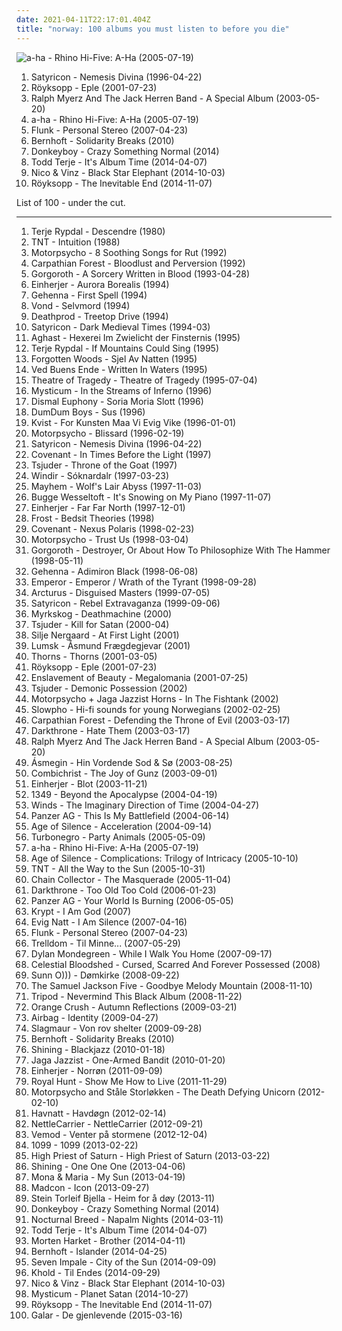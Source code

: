```yaml
---
date: 2021-04-11T22:17:01.404Z
title: "norway: 100 albums you must listen to before you die"
---
```

![a-ha - Rhino Hi-Five: A-Ha (2005-07-19)](http://coverartarchive.org/release/4c86af92-4f02-4223-bfae-85d613acd078/8650256385-500.jpg "a-ha - Rhino Hi-Five: A-Ha (2005-07-19)")
<ol class="albums">
<li data-cover="https://img.discogs.com/FA0sKAo13tvmM2Ajs_G6hBeWgs0=/fit-in/400x400/filters:strip_icc():format(jpeg):mode_rgb():quality(90)/discogs-images/R-4225709-1359058284-9040.jpeg.jpg" data-tags="black metal" role="button">Satyricon - Nemesis Divina (1996-04-22)</li>
<li data-cover="https://img.discogs.com/JtVUJDOBcXFclcbx8CM2mp5cFb8=/fit-in/600x600/filters:strip_icc():format(jpeg):mode_rgb():quality(90)/discogs-images/R-125549-1248439157.jpeg.jpg" data-tags="electronica, royksopp eple" role="button">Röyksopp - Eple (2001-07-23)</li>
<li data-cover="http://coverartarchive.org/release/022b3015-30f8-4145-8cae-edad117dca8e/9294207380-500.jpg" data-tags="electronic, lounge" role="button">Ralph Myerz And The Jack Herren Band - A Special Album (2003-05-20)</li>
<li data-cover="http://coverartarchive.org/release/4c86af92-4f02-4223-bfae-85d613acd078/8650256385-500.jpg" data-tags="norwegian, scandinavian, norway, noord-europa, noors, noorwegen" role="button">a-ha - Rhino Hi-Five: A-Ha (2005-07-19)</li>
<li data-cover="http://coverartarchive.org/release/bcc7d391-9e77-437a-b207-afa30629da3a/2501588189-500.jpg" data-tags="trip-hop, downtempo" role="button">Flunk - Personal Stereo (2007-04-23)</li>
<li data-cover="https://img.discogs.com/bblHPn1Sxim88iNjLg24F_3dAwc=/fit-in/600x613/filters:strip_icc():format(jpeg):mode_rgb():quality(90)/discogs-images/R-11414564-1518363853-2633.jpeg.jpg" data-tags="norway, jarle bernhoft" role="button">Bernhoft - Solidarity Breaks (2010)</li>
<li data-cover="http://coverartarchive.org/release/9028aa2d-5482-4e82-bc8a-ff0cb1178842/8871578703-500.jpg" data-tags="pop, norwegian, norway, norge" role="button">Donkeyboy - Crazy Something Normal (2014)</li>
<li data-cover="http://coverartarchive.org/release/3dff8396-82b1-4a35-93a9-77ad34a994a9/17214960042-500.jpg" data-tags="electronic" role="button">Todd Terje - It's Album Time (2014-04-07)</li>
<li data-cover="http://coverartarchive.org/release/90c40569-5bc4-4577-8609-2934f5eb1b9d/11602582677-500.jpg" data-tags="hip-hop, pop, norwegian, r&b, norway, norge" role="button">Nico & Vinz - Black Star Elephant (2014-10-03)</li>
<li data-cover="http://coverartarchive.org/release/7704bdf5-5fcd-4f80-a759-30fba880bfe6/8762633349-500.jpg" data-tags="electronic, downtempo" role="button">Röyksopp - The Inevitable End (2014-11-07)</li>
</ol>
List of 100 - under the cut.
<!-- more -->

_________________

<ol class="albums">
<li data-cover="https://img.discogs.com/bmm7Qgx3MI_sAU9w3bNtM6uzCHQ=/fit-in/600x593/filters:strip_icc():format(jpeg):mode_rgb():quality(90)/discogs-images/R-2473266-1489840881-1414.jpeg.jpg" data-tags="ecm" role="button">
Terje Rypdal - Descendre (1980)
</li>
<li data-cover="https://img.discogs.com/0WCyYa4dzPT82wd76gz4k4_s8kU=/fit-in/600x450/filters:strip_icc():format(jpeg):mode_rgb():quality(90)/discogs-images/R-7100340-1444877304-1282.jpeg.jpg" data-tags="hard rock" role="button">
TNT - Intuition (1988)
</li>
<li data-cover="http://coverartarchive.org/release/9f34cba1-870b-4fa2-9942-90b35c4f5cc5/15893444939-500.jpg" data-tags="metal, grunge, alternative rock, indie rock, alternative metal, norway, motorpsycho, heavy psychedelia" role="button">
Motorpsycho - 8 Soothing Songs for Rut (1992)
</li>
<li data-cover="https://img.discogs.com/GYYhYbaJgY55-3k7C7rWe33t35s=/fit-in/522x520/filters:strip_icc():format(jpeg):mode_rgb():quality(90)/discogs-images/R-6643240-1465769534-4661.jpeg.jpg" data-tags="black metal, norwegian, norwegian black metal" role="button">
Carpathian Forest - Bloodlust and Perversion (1992)
</li>
<li data-cover="http://coverartarchive.org/release/be7fe10b-1bf8-4591-86e8-f25e186d8b61/5950177561-500.jpg" data-tags="black metal, raw black metal" role="button">
Gorgoroth - A Sorcery Written in Blood (1993-04-28)
</li>
<li data-cover="https://img.discogs.com/w_c0NZ7bnTja-fQ5Gs4WZjrFNiw=/fit-in/454x454/filters:strip_icc():format(jpeg):mode_rgb():quality(90)/discogs-images/R-4040978-1353262943-8483.jpeg.jpg" data-tags="viking metal" role="button">
Einherjer - Aurora Borealis (1994)
</li>
<li data-cover="https://img.discogs.com/WIIzAuYj14jeuppWO5Fzaquczb8=/fit-in/600x588/filters:strip_icc():format(jpeg):mode_rgb():quality(90)/discogs-images/R-1950700-1327145793.jpeg.jpg" data-tags="black metal" role="button">
Gehenna - First Spell (1994)
</li>
<li data-cover="http://coverartarchive.org/release/cb9cd500-ae55-4c6b-bc97-84cc7119503c/15438055835-500.jpg" data-tags="dark ambient" role="button">
Vond - Selvmord (1994)
</li>
<li data-cover="http://coverartarchive.org/release/ce224ea2-0d5d-4f2e-8b44-85395b0a4a14/15829122100-500.jpg" data-tags="1994, norway, rune grammofon, deathprod, helge sten, nancykitten all-time favourite albums" role="button">
Deathprod - Treetop Drive (1994)
</li>
<li data-cover="https://img.discogs.com/hhmmhKiC1C_0oBVBQwcM7ivE_sI=/fit-in/600x424/filters:strip_icc():format(jpeg):mode_rgb():quality(90)/discogs-images/R-13828919-1562050533-9900.jpeg.jpg" data-tags="black metal" role="button">
Satyricon - Dark Medieval Times (1994-03)
</li>
<li data-cover="http://coverartarchive.org/release/6c5f2c9e-193f-4dcb-921f-3fd9ff2ca52f/1828333669-500.jpg" data-tags="dark ambient" role="button">
Aghast - Hexerei Im Zwielicht der Finsternis (1995)
</li>
<li data-cover="http://coverartarchive.org/release/fb581132-a5ca-4ff1-bac4-cbc2df5dcb6a/28114159888-500.jpg" data-tags="jazz, ecm, jazz guitar" role="button">
Terje Rypdal - If Mountains Could Sing (1995)
</li>
<li data-cover="https://img.discogs.com/zyLdUc7gm5THqsmKKsc2uCYUjuc=/fit-in/200x300/filters:strip_icc():format(jpeg):mode_rgb():quality(90)/discogs-images/R-737385-1153585016.jpeg.jpg" data-tags="black metal" role="button">
Forgotten Woods - Sjel Av Natten (1995)
</li>
<li data-cover="http://coverartarchive.org/release/9cef27a5-992b-4297-ade4-a107b2c2c2bd/15269986537-500.jpg" data-tags="black metal, progressive metal" role="button">
Ved Buens Ende - Written In Waters (1995)
</li>
<li data-cover="https://img.discogs.com/VXRlIE-4v9V2zhB4C7HHzmHCBWE=/fit-in/600x600/filters:strip_icc():format(jpeg):mode_rgb():quality(90)/discogs-images/R-6864427-1428258355-7628.jpeg.jpg" data-tags="doom metal, gothic metal" role="button">
Theatre of Tragedy - Theatre of Tragedy (1995-07-04)
</li>
<li data-cover="https://img.discogs.com/dc3EQAJA86oDF6P-KdeLG9XLB3k=/fit-in/600x820/filters:strip_icc():format(jpeg):mode_rgb():quality(90)/discogs-images/R-12391282-1551289137-5256.jpeg.jpg" data-tags="industrial black metal" role="button">
Mysticum - In the Streams of Inferno (1996)
</li>
<li data-cover="http://coverartarchive.org/release/1a41ad24-0ad5-46dc-84a9-5a3a57979ab1/19400322000-500.jpg" data-tags="black metal" role="button">
Dismal Euphony - Soria Moria Slott (1996)
</li>
<li data-cover="http://coverartarchive.org/release/4fc8cf19-6070-41b2-809e-76fb2ed02b69/11858401873-500.jpg" data-tags="1996, rock, norway" role="button">
DumDum Boys - Sus (1996)
</li>
<li data-cover="http://coverartarchive.org/release/cb4f0856-9a19-4bd3-805a-585873013c16/2694369151-500.jpg" data-tags="black metal" role="button">
Kvist - For Kunsten Maa Vi Evig Vike (1996-01-01)
</li>
<li data-cover="http://coverartarchive.org/release/dbea591a-a8af-4056-a341-8481e4957735/6080035237-500.jpg" data-tags="alternative rock" role="button">
Motorpsycho - Blissard (1996-02-19)
</li>
<li data-cover="https://img.discogs.com/FA0sKAo13tvmM2Ajs_G6hBeWgs0=/fit-in/400x400/filters:strip_icc():format(jpeg):mode_rgb():quality(90)/discogs-images/R-4225709-1359058284-9040.jpeg.jpg" data-tags="black metal" role="button">
Satyricon - Nemesis Divina (1996-04-22)
</li>
<li data-cover="http://coverartarchive.org/release/44623667-5f57-4ce2-a453-6c2cf0c954a8/4428564407-500.jpg" data-tags="black metal, metal, symphonic black metal, norwegian black metal" role="button">
Covenant - In Times Before the Light (1997)
</li>
<li data-cover="http://coverartarchive.org/release/7f98b201-c3e7-4527-977f-27d4c39dc230/22155529213-500.jpg" data-tags="black metal, norway, norwegian black metal, raw black metal, kill for the goat" role="button">
Tsjuder - Throne of the Goat (1997)
</li>
<li data-cover="http://coverartarchive.org/release/55c1eacb-cacf-4d34-a7c1-fc9a352ad96d/5429257044-500.jpg" data-tags="black metal, viking metal" role="button">
Windir - Sóknardalr (1997-03-23)
</li>
<li data-cover="https://img.discogs.com/oyzBFCa3zTwd-b0kZ41-3ziobGE=/fit-in/600x622/filters:strip_icc():format(jpeg):mode_rgb():quality(90)/discogs-images/R-378617-1288374695.jpeg.jpg" data-tags="black metal" role="button">
Mayhem - Wolf's Lair Abyss (1997-11-03)
</li>
<li data-cover="https://img.discogs.com/J_hHRDLI6BwkMV0vaue5wvbiYaI=/fit-in/600x539/filters:strip_icc():format(jpeg):mode_rgb():quality(90)/discogs-images/R-877641-1567412425-7345.jpeg.jpg" data-tags="piano, jazz, christmas" role="button">
Bugge Wesseltoft - It's Snowing on My Piano (1997-11-07)
</li>
<li data-cover="https://img.discogs.com/ZuYu1t3LAkc833eMw8IHrKJbSWc=/fit-in/600x589/filters:strip_icc():format(jpeg):mode_rgb():quality(90)/discogs-images/R-2169250-1267742405.jpeg.jpg" data-tags="viking metal" role="button">
Einherjer - Far Far North (1997-12-01)
</li>
<li data-cover="http://coverartarchive.org/release/261dff04-43f1-4e38-8a99-2f6db83e5b29/20853589551-500.jpg" data-tags="ambient, female vocalists, synth pop, norway, american records, aggie peterson, per martinsen, norwegian frost, bedsit theories" role="button">
Frost - Bedsit Theories (1998)
</li>
<li data-cover="https://img.discogs.com/nUR4X-kKuMT9XopvxeYUPD-MsUU=/fit-in/600x600/filters:strip_icc():format(jpeg):mode_rgb():quality(90)/discogs-images/R-11604063-1519264478-2485.jpeg.jpg" data-tags="black metal, symphonic black metal, melodic black metal" role="button">
Covenant - Nexus Polaris (1998-02-23)
</li>
<li data-cover="https://img.discogs.com/utI13umVyM_J7eKD5zQN1v_lG0M=/fit-in/600x595/filters:strip_icc():format(jpeg):mode_rgb():quality(90)/discogs-images/R-16991328-1610998363-5637.mpo.jpg" data-tags="alternative rock, hard rock, psychedelic rock" role="button">
Motorpsycho - Trust Us (1998-03-04)
</li>
<li data-cover="https://img.discogs.com/wNFWzjc_Mf4wXv6xRng58QjkgKo=/fit-in/600x598/filters:strip_icc():format(jpeg):mode_rgb():quality(90)/discogs-images/R-1193665-1199781559.jpeg.jpg" data-tags="black metal" role="button">
Gorgoroth - Destroyer, Or About How To Philosophize With The Hammer (1998-05-11)
</li>
<li data-cover="https://via.placeholder.com/450" data-tags="black metal" role="button">
Gehenna - Adimiron Black (1998-06-08)
</li>
<li data-cover="https://img.discogs.com/Nnpzs1vfIx83Hf7bz1QAPCULnA8=/fit-in/600x600/filters:strip_icc():format(jpeg):mode_rgb():quality(90)/discogs-images/R-398523-1167870757.jpeg.jpg" data-tags="black metal" role="button">
Emperor - Emperor / Wrath of the Tyrant (1998-09-28)
</li>
<li data-cover="https://img.discogs.com/aGZ7S8SYD9g89lxeuj5dyoqy2ME=/fit-in/375x328/filters:strip_icc():format(jpeg):mode_rgb():quality(90)/discogs-images/R-502276-1126078536.jpeg.jpg" data-tags="black metal, garm" role="button">
Arcturus - Disguised Masters (1999-07-05)
</li>
<li data-cover="https://via.placeholder.com/450" data-tags="black metal" role="button">
Satyricon - Rebel Extravaganza (1999-09-06)
</li>
<li data-cover="http://coverartarchive.org/release/acd76711-6036-40c8-86c0-299a4427c41f/14047938617-500.jpg" data-tags="death metal, black metal" role="button">
Myrkskog - Deathmachine (2000)
</li>
<li data-cover="https://img.discogs.com/p1_YXoPwU0K-OS0LqGVzUWNiuc8=/fit-in/300x300/filters:strip_icc():format(jpeg):mode_rgb():quality(90)/discogs-images/R-8177595-1463222916-2006.jpeg.jpg" data-tags="black metal" role="button">
Tsjuder - Kill for Satan (2000-04)
</li>
<li data-cover="http://coverartarchive.org/release/419228fc-d6a4-4b24-b6bb-9315d0727abd/6436913950-500.jpg" data-tags="female vocalists, female jazz vocalists, jazz" role="button">
Silje Nergaard - At First Light (2001)
</li>
<li data-cover="http://coverartarchive.org/release/a73fddf6-043e-401b-b6c2-fba20421a2d1/2221511485-500.jpg" data-tags="folk metal" role="button">
Lumsk - Åsmund Frægdegjevar (2001)
</li>
<li data-cover="http://coverartarchive.org/release/8b3310df-e9ca-4ce9-ab5a-2090d7ba2aaf/19879101265-500.jpg" data-tags="black metal" role="button">
Thorns - Thorns (2001-03-05)
</li>
<li data-cover="https://img.discogs.com/JtVUJDOBcXFclcbx8CM2mp5cFb8=/fit-in/600x600/filters:strip_icc():format(jpeg):mode_rgb():quality(90)/discogs-images/R-125549-1248439157.jpeg.jpg" data-tags="electronica, royksopp eple" role="button">
Röyksopp - Eple (2001-07-23)
</li>
<li data-cover="https://img.discogs.com/TP6Xo7NSTtXTpKxlCrCvhq66SO0=/fit-in/250x225/filters:strip_icc():format(jpeg):mode_rgb():quality(90)/discogs-images/R-2200072-1368091446-5709.jpeg.jpg" data-tags="symphonic black metal" role="button">
Enslavement of Beauty - Megalomania (2001-07-25)
</li>
<li data-cover="http://coverartarchive.org/release/2ef6c1bc-ad49-4090-bc03-de89ce20b633/2651046663-500.jpg" data-tags="black metal" role="button">
Tsjuder - Demonic Possession (2002)
</li>
<li data-cover="http://coverartarchive.org/release/9412b4a5-6966-4f66-8b79-d0bb213aae5c/14324732068-500.jpg" data-tags="in the fishtank" role="button">
Motorpsycho + Jaga Jazzist Horns - In The Fishtank (2002)
</li>
<li data-cover="https://img.discogs.com/475PQMlWFK_3dxm0DdZ6BpAhLeM=/fit-in/300x300/filters:strip_icc():format(jpeg):mode_rgb():quality(90)/discogs-images/R-139655-1103980447.jpg.jpg" data-tags="trip-hop, electronica" role="button">
Slowpho - Hi-fi sounds for young Norwegians (2002-02-25)
</li>
<li data-cover="http://coverartarchive.org/release/7660b39d-04a6-421f-8b32-e32e1f85d4ed/14774566853-500.jpg" data-tags="black metal" role="button">
Carpathian Forest - Defending the Throne of Evil (2003-03-17)
</li>
<li data-cover="https://img.discogs.com/r-KHtFOulgx04qOf1tffFeHxZRc=/fit-in/600x599/filters:strip_icc():format(jpeg):mode_rgb():quality(90)/discogs-images/R-1802872-1534269756-1836.jpeg.jpg" data-tags="black metal" role="button">
Darkthrone - Hate Them (2003-03-17)
</li>
<li data-cover="http://coverartarchive.org/release/022b3015-30f8-4145-8cae-edad117dca8e/9294207380-500.jpg" data-tags="electronic, lounge" role="button">
Ralph Myerz And The Jack Herren Band - A Special Album (2003-05-20)
</li>
<li data-cover="http://coverartarchive.org/release/aaff63ec-4dd7-40ff-b945-fee676886a02/27879249894-500.jpg" data-tags="folk metal, viking metal" role="button">
Ásmegin - Hin Vordende Sod & Sø (2003-08-25)
</li>
<li data-cover="http://coverartarchive.org/release/8a9f88ee-4b69-445a-8eb1-0f83345faf3f/9065922207-500.jpg" data-tags="industrial, aggrotech, powernoise, electro-industrial" role="button">
Combichrist - The Joy of Gunz (2003-09-01)
</li>
<li data-cover="http://coverartarchive.org/release/19128e9e-53ac-46a0-8e7b-22b85ca0bb73/19427551152-500.jpg" data-tags="viking metal" role="button">
Einherjer - Blot (2003-11-21)
</li>
<li data-cover="http://coverartarchive.org/release/9b3e6363-2d1b-4ea0-8bc5-ed849e3a8d75/13320177159-500.jpg" data-tags="black metal" role="button">
1349 - Beyond the Apocalypse (2004-04-19)
</li>
<li data-cover="http://coverartarchive.org/release/145faef9-8755-4812-8b8a-40a7d0c2df3c/20264636417-500.jpg" data-tags="progressive metal" role="button">
Winds - The Imaginary Direction of Time (2004-04-27)
</li>
<li data-cover="http://coverartarchive.org/release/85d7b32d-7b3f-4c61-b51e-bbf61c9267e8/15619141380-500.jpg" data-tags="industrial" role="button">
Panzer AG - This Is My Battlefield (2004-06-14)
</li>
<li data-cover="https://img.discogs.com/XFPiqyF_Qw3m-Te-ug57KyojzlQ=/fit-in/600x600/filters:strip_icc():format(jpeg):mode_rgb():quality(90)/discogs-images/R-847137-1241031913.jpeg.jpg" data-tags="progressive metal" role="button">
Age of Silence - Acceleration (2004-09-14)
</li>
<li data-cover="http://coverartarchive.org/release/123c1973-6bcf-4d65-9af9-77f0e16ec532/3357365837-500.jpg" data-tags="rock, punk rock, death punk, punk, hard rock" role="button">
Turbonegro - Party Animals (2005-05-09)
</li>
<li data-cover="http://coverartarchive.org/release/4c86af92-4f02-4223-bfae-85d613acd078/8650256385-500.jpg" data-tags="norwegian, scandinavian, norway, noord-europa, noors, noorwegen" role="button">
a-ha - Rhino Hi-Five: A-Ha (2005-07-19)
</li>
<li data-cover="https://img.discogs.com/itRr-KSQo1XzQlgxgUKSz1o1d-E=/fit-in/600x584/filters:strip_icc():format(jpeg):mode_rgb():quality(90)/discogs-images/R-847138-1519782032-3822.jpeg.jpg" data-tags="heavy metal, metal, experimental, progressive metal, post-rock, progressive rock, epic, dark, experimental rock, symphonic rock, norwegian, speed metal, avant-garde, thrash metal, progressive, super group, symphonic, symphonic metal, norway, power metal, epic metal, melodic metal, avant-garde metal, supergroup, norwegian metal, post-metal, dark rock, experimental metal, dark metal, progressive power metal, progressive post-metal, avant-garde rock, epic progressive metal, clean vocals, progressive melodic metal, catchy metal, super-group, progressive post-rock, melodic dark metal, avant-garde progressive metal, avant-garde thrash metal, progressive melodic dark metal, avant-garde heavy metal, epic avant-garde metal, epic progressive avant-garde metal" role="button">
Age of Silence - Complications: Trilogy of Intricacy (2005-10-10)
</li>
<li data-cover="http://coverartarchive.org/release/8a0b4e5e-c7fb-4e6b-aa65-ce5f123d6b92/19863096527-500.jpg" data-tags="heavy metal, 80s, hard rock, norway" role="button">
TNT - All the Way to the Sun (2005-10-31)
</li>
<li data-cover="https://img.discogs.com/Sr3sW5acbXTrTLFF6mWgjWEBCVg=/fit-in/298x298/filters:strip_icc():format(jpeg):mode_rgb():quality(90)/discogs-images/R-898838-1170647399.jpeg.jpg" data-tags="heavy metal, metal, alternative, hard rock, norwegian, melodic death metal, alternative metal, death metal, norway, melodic metal, trash metal" role="button">
Chain Collector - The Masquerade (2005-11-04)
</li>
<li data-cover="http://coverartarchive.org/release/156eb8bd-5f21-4e35-b765-557a25d937fa/22057923987-500.jpg" data-tags="black metal" role="button">
Darkthrone - Too Old Too Cold (2006-01-23)
</li>
<li data-cover="https://img.discogs.com/zwZXlR6y12-mZtDmZXxWf6DXIQ8=/fit-in/250x257/filters:strip_icc():format(jpeg):mode_rgb():quality(90)/discogs-images/R-2567699-1290856074.jpeg.jpg" data-tags="industrial" role="button">
Panzer AG - Your World Is Burning (2006-05-05)
</li>
<li data-cover="https://img.discogs.com/F37erfzy9huhq-MftxnrWp4UYl4=/fit-in/600x600/filters:strip_icc():format(jpeg):mode_rgb():quality(90)/discogs-images/R-9653048-1484251936-7322.jpeg.jpg" data-tags="black metal, norwegian, norway" role="button">
Krypt - I Am God (2007)
</li>
<li data-cover="http://coverartarchive.org/release/be1cecc1-0e31-48f3-8eda-6611676bb566/1018049160-500.jpg" data-tags="gothic metal" role="button">
Evig Natt - I Am Silence (2007-04-16)
</li>
<li data-cover="http://coverartarchive.org/release/bcc7d391-9e77-437a-b207-afa30629da3a/2501588189-500.jpg" data-tags="trip-hop, downtempo" role="button">
Flunk - Personal Stereo (2007-04-23)
</li>
<li data-cover="https://img.discogs.com/z8sfi_PJ1MyKDEcLWsUGlRtjgAQ=/fit-in/400x400/filters:strip_icc():format(jpeg):mode_rgb():quality(90)/discogs-images/R-1023643-1185219244.jpeg.jpg" data-tags="black metal, metal" role="button">
Trelldom - Til Minne... (2007-05-29)
</li>
<li data-cover="http://coverartarchive.org/release/ccfbcabf-281c-4a0f-bfcf-98846618a0ce/6112827559-500.jpg" data-tags="indie" role="button">
Dylan Mondegreen - While I Walk You Home (2007-09-17)
</li>
<li data-cover="http://coverartarchive.org/release/726c0064-5c7a-4076-89aa-2fb0252e4175/11585937673-500.jpg" data-tags="norwegian black metal, nidrosian black metal" role="button">
Celestial Bloodshed - Cursed, Scarred And Forever Possessed (2008)
</li>
<li data-cover="http://coverartarchive.org/release/23e49586-fa2e-43ab-8b57-9e56b9221954/16445937734-500.jpg" data-tags="drone, live, drone doom" role="button">
Sunn O))) - Dømkirke (2008-09-22)
</li>
<li data-cover="http://coverartarchive.org/release/761357a1-22b3-4032-8f3a-6f86b3720c38/2325232021-500.jpg" data-tags="post-rock" role="button">
The Samuel Jackson Five - Goodbye Melody Mountain (2008-11-10)
</li>
<li data-cover="https://img.discogs.com/i9iymt8RvHxnq3kk3C2znxE1FUI=/fit-in/600x596/filters:strip_icc():format(jpeg):mode_rgb():quality(90)/discogs-images/R-9794958-1486433888-8343.jpeg.jpg" data-tags="rock, grunge, alternative rock, post-grunge, norway" role="button">
Tripod - Nevermind This Black Album (2008-11-22)
</li>
<li data-cover="http://coverartarchive.org/release/11e5faf1-d391-4ab6-9211-361d343844b6/8280964642-500.jpg" data-tags="downtempo, indietronica, norwegian, atmospheric, mellow, norway, netlabel, creative commons, netaudio, subtle soundfields, ambientronica, progressive ambient, autumn music" role="button">
Orange Crush - Autumn Reflections (2009-03-21)
</li>
<li data-cover="http://coverartarchive.org/release/28a8e78c-1be6-49ae-b190-9ef732c950a1/2538642780-500.jpg" data-tags="progressive rock" role="button">
Airbag - Identity (2009-04-27)
</li>
<li data-cover="http://coverartarchive.org/release/ee514ec5-bb77-4704-a314-67f8be8f6f1c/12274788716-500.jpg" data-tags="metal, industrial black metal" role="button">
Slagmaur - Von rov shelter (2009-09-28)
</li>
<li data-cover="https://img.discogs.com/bblHPn1Sxim88iNjLg24F_3dAwc=/fit-in/600x613/filters:strip_icc():format(jpeg):mode_rgb():quality(90)/discogs-images/R-11414564-1518363853-2633.jpeg.jpg" data-tags="norway, jarle bernhoft" role="button">
Bernhoft - Solidarity Breaks (2010)
</li>
<li data-cover="http://coverartarchive.org/release/09607242-9d17-3800-99f9-dd1933b49121/4023323401-500.jpg" data-tags="experimental, avant-garde metal, jazz metal" role="button">
Shining - Blackjazz (2010-01-18)
</li>
<li data-cover="http://coverartarchive.org/release/f8276d8f-336c-4e9b-9eea-b25f47cfde14/9348674402-500.jpg" data-tags="nu jazz, jazz, ninja tune" role="button">
Jaga Jazzist - One-Armed Bandit (2010-01-20)
</li>
<li data-cover="http://coverartarchive.org/release/969f6a82-feb4-479e-b8f7-df0359341d2c/6320368371-500.jpg" data-tags="viking metal" role="button">
Einherjer - Norrøn (2011-09-09)
</li>
<li data-cover="http://coverartarchive.org/release/d56982d0-e0a3-4c02-9ba7-e1743c236ea5/14485604343-500.jpg" data-tags="progressive metal, power metal" role="button">
Royal Hunt - Show Me How to Live (2011-11-29)
</li>
<li data-cover="https://via.placeholder.com/450" data-tags="jazz" role="button">
Motorpsycho and Ståle Storløkken - The Death Defying Unicorn (2012-02-10)
</li>
<li data-cover="https://img.discogs.com/wfL3iYvB0-qamGXaHOiuBQSRiqQ=/fit-in/600x595/filters:strip_icc():format(jpeg):mode_rgb():quality(90)/discogs-images/R-3449462-1330815605.jpeg.jpg" data-tags="norwegian, neofolk, dark folk, norway" role="button">
Havnatt - Havdøgn (2012-02-14)
</li>
<li data-cover="http://coverartarchive.org/release/8476936f-0137-471f-b5c7-e2b3523f5e15/3825538038-500.jpg" data-tags="black metal, norway, norwegian black metal" role="button">
NettleCarrier - NettleCarrier (2012-09-21)
</li>
<li data-cover="http://coverartarchive.org/release/6b3a50e4-db1f-45eb-9879-485c6a6523f3/3115251344-500.jpg" data-tags="2012, black metal" role="button">
Vemod - Venter på stormene (2012-12-04)
</li>
<li data-cover="http://coverartarchive.org/release/4e2a1d1f-a8f9-40fb-89d4-b09f2ad9e9f8/7049728946-500.jpg" data-tags="instrumental, post-rock, postrock, post rock, norway, trondheim, wake, iron fist, the grand design, death is here, doognad, machine fire ghost, there is no such constellation, while the city sleeps, your future" role="button">
1099 - 1099 (2013-02-22)
</li>
<li data-cover="http://coverartarchive.org/release/731f6fac-d826-45eb-972c-15ac396528f3/3739926833-500.jpg" data-tags="psychedelic, stoner doom metal" role="button">
High Priest of Saturn - High Priest of Saturn (2013-03-22)
</li>
<li data-cover="http://coverartarchive.org/release/d668196f-0053-4faa-a844-4732943e03c9/4171250258-500.jpg" data-tags="avant-garde metal" role="button">
Shining - One One One (2013-04-06)
</li>
<li data-cover="http://coverartarchive.org/release/9599046b-1e95-4206-a420-c527b0127ccd/7523019737-500.jpg" data-tags="electronica, folk, experimental, indie pop, norwegian, dream pop, norway" role="button">
Mona & Maria - My Sun (2013-04-19)
</li>
<li data-cover="http://coverartarchive.org/release/a6a7bbe1-0108-40b9-bc90-409577413b2d/5474849605-500.jpg" data-tags="hip-hop, pop, norwegian, norway, norge" role="button">
Madcon - Icon (2013-09-27)
</li>
<li data-cover="https://img.discogs.com/H_YgLAB5J1y3HyntVFQul4O4K7k=/fit-in/500x500/filters:strip_icc():format(jpeg):mode_rgb():quality(90)/discogs-images/R-5102631-1384676210-7017.jpeg.jpg" data-tags="norwegian, norway, norge" role="button">
Stein Torleif Bjella - Heim for å døy (2013-11)
</li>
<li data-cover="http://coverartarchive.org/release/9028aa2d-5482-4e82-bc8a-ff0cb1178842/8871578703-500.jpg" data-tags="pop, norwegian, norway, norge" role="button">
Donkeyboy - Crazy Something Normal (2014)
</li>
<li data-cover="http://coverartarchive.org/release/88472546-9e1f-4183-b053-41d2b87bb69c/6726781003-500.jpg" data-tags="metal, thrash metal, thrash, norway, attack, black/thrash, metal to the bone, speed metal legions" role="button">
Nocturnal Breed - Napalm Nights (2014-03-11)
</li>
<li data-cover="http://coverartarchive.org/release/3dff8396-82b1-4a35-93a9-77ad34a994a9/17214960042-500.jpg" data-tags="electronic" role="button">
Todd Terje - It's Album Time (2014-04-07)
</li>
<li data-cover="http://coverartarchive.org/release/ff0d170d-96c1-419c-94d6-bd90568d85c9/7072530560-500.jpg" data-tags="pop, norwegian, norway, norge" role="button">
Morten Harket - Brother (2014-04-11)
</li>
<li data-cover="http://coverartarchive.org/release/c02ebff5-99b4-466d-ae8b-8ff62c2e64e2/7704534784-500.jpg" data-tags="soft rock, norwegian, norway, yacht rock, norge" role="button">
Bernhoft - Islander (2014-04-25)
</li>
<li data-cover="https://img.discogs.com/1j0Kpej_RWOBedrrde4Ru1-8foQ=/fit-in/600x590/filters:strip_icc():format(jpeg):mode_rgb():quality(90)/discogs-images/R-6178045-1413023451-4299.jpeg.jpg" data-tags="progressive rock, norway" role="button">
Seven Impale - City of the Sun (2014-09-09)
</li>
<li data-cover="https://img.discogs.com/kR7ueBV_7RNzh8_CDtB1DMbUC6s=/fit-in/500x496/filters:strip_icc():format(jpeg):mode_rgb():quality(90)/discogs-images/R-6126992-1411740105-6024.jpeg.jpg" data-tags="black metal" role="button">
Khold - Til Endes (2014-09-29)
</li>
<li data-cover="http://coverartarchive.org/release/90c40569-5bc4-4577-8609-2934f5eb1b9d/11602582677-500.jpg" data-tags="hip-hop, pop, norwegian, r&b, norway, norge" role="button">
Nico & Vinz - Black Star Elephant (2014-10-03)
</li>
<li data-cover="http://coverartarchive.org/release/ab679542-8905-498c-8bbe-a1bb27b2568b/8388344920-500.jpg" data-tags="industrial black metal" role="button">
Mysticum - Planet Satan (2014-10-27)
</li>
<li data-cover="http://coverartarchive.org/release/7704bdf5-5fcd-4f80-a759-30fba880bfe6/8762633349-500.jpg" data-tags="electronic, downtempo" role="button">
Röyksopp - The Inevitable End (2014-11-07)
</li>
<li data-cover="http://coverartarchive.org/release/341457b2-8e51-46a4-8a8d-8ae83e4e304c/10044249105-500.jpg" data-tags="metal" role="button">
Galar - De gjenlevende (2015-03-16)
</li>
</ol>